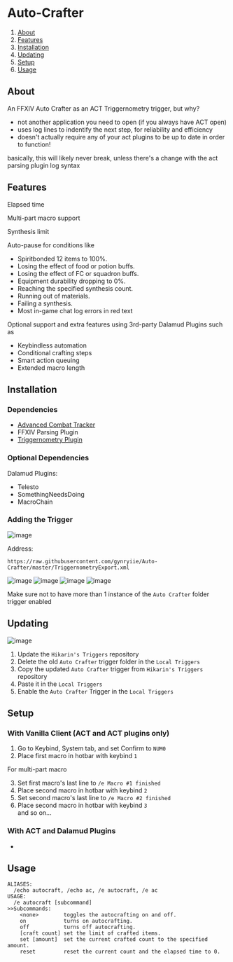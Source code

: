 # Auto-Crafter

1. [About](#about)
1. [Features](#features)
1. [Installation](#installation)
1. [Updating](#updating)
1. [Setup](#setup)
1. [Usage](#usage)

## About
An FFXIV Auto Crafter as an ACT Triggernometry trigger, but why?
- not another application you need to open (if you always have ACT open)
- uses log lines to indentify the next step, for reliability and efficiency
- doesn't actually require any of your act plugins to be up to date in order to function!

basically, this will likely never break, unless there's a change with the act parsing plugin log syntax

## Features

Elapsed time

Multi-part macro support

Synthesis limit

Auto-pause for conditions like

- Spiritbonded 12 items to 100%.
- Losing the effect of food or potion buffs.
- Losing the effect of FC or squadron buffs.
- Equipment durability dropping to 0%.
- Reaching the specified synthesis count.
- Running out of materials.
- Failing a synthesis.
- Most in-game chat log errors in red text

Optional support and extra features using 3rd-party Dalamud Plugins such as

  - Keybindless automation
  - Conditional crafting steps
  - Smart action queuing
  - Extended macro length


## Installation
### Dependencies

   - [Advanced Combat Tracker](http://advancedcombattracker.com/)
   - FFXIV Parsing Plugin
   - [Triggernometry Plugin](https://github.com/paissaheavyindustries/Triggernometry/releases)

### Optional Dependencies
Dalamud Plugins:
   - Telesto
   - SomethingNeedsDoing
   - MacroChain

### Adding the Trigger


![image](https://user-images.githubusercontent.com/19721540/167280273-e2eeb7d4-66d0-4335-80c4-ed8e0e8725d3.png)

Address: 
```
https://raw.githubusercontent.com/gynryiie/Auto-Crafter/master/TriggernometryExport.xml
```

![image](https://user-images.githubusercontent.com/19721540/167268633-243f8e6f-3379-423f-bdd1-4ec42fe6ac09.png)
![image](https://user-images.githubusercontent.com/19721540/167280269-88339a88-856e-4c20-88b8-4a882533ceae.png)
![image](https://user-images.githubusercontent.com/19721540/167280449-d64d2fb2-b477-4057-96db-8bf50eb1e535.png)
![image](https://user-images.githubusercontent.com/19721540/167280607-27b8c9ad-9aa0-4a9a-9d51-fc6e06ec94b2.png)

Make sure not to have more than 1 instance of the `Auto Crafter` folder trigger enabled

## Updating

![image](https://user-images.githubusercontent.com/19721540/167280757-2a751156-91fc-400f-8bd6-87cf0cf5df96.png)
1. Update the `Hikarin's Triggers` repository
2. Delete the old `Auto Crafter` trigger folder in the `Local Triggers`
3. Copy the updated `Auto Crafter` trigger from `Hikarin's Triggers` repository
4. Paste it in the `Local Triggers`
5. Enable the `Auto Crafter` Trigger in the `Local Triggers`

## Setup
### With Vanilla Client (ACT and ACT plugins only)

1. Go to Keybind, System tab, and set Confirm to `NUM0`
2. Place first macro in hotbar with keybind `1`

For multi-part macro

3. Set first macro's last line to `/e Macro #1 finished`
4. Place second macro in hotbar with keybind `2`
5. Set second macro's last line to `/e Macro #2 finished`
6. Place second macro in hotbar with keybind `3`\
   and so on...
### With ACT and Dalamud Plugins
-

## Usage
```
ALIASES:
  /echo autocraft, /echo ac, /e autocraft, /e ac
USAGE:
  /e autocraft [subcommand]
>>Subcommands:
    <none>        toggles the autocrafting on and off.
    on            turns on autocrafting.
    off           turns off autocrafting.
    [craft count] set the limit of crafted items.
    set [amount]  set the current crafted count to the specified amount.
    reset         reset the current count and the elapsed time to 0.
```
